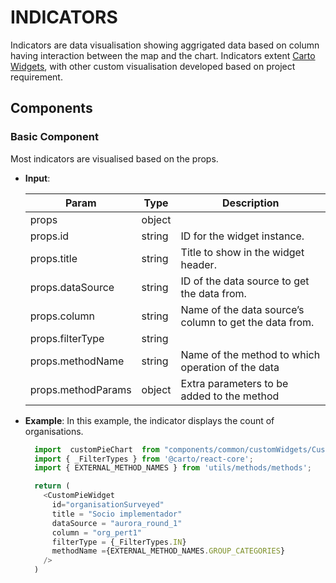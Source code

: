 # INDICATORS

Indicators are data visualisation showing aggrigated data based on column having interaction between the map and the chart. Indicators extent [Carto Widgets](https://docs.carto.com/carto-for-developers/carto-for-react/library-reference/widgets), with other custom visualisation developed based on project requirement.

## Components

### Basic Component

Most indicators are visualised based on the props.

- **Input**:

  | Param              | Type   | Description                                            |
  | ------------------ | ------ | ------------------------------------------------------ |
  | props              | object |                                                        |
  | props.id           | string | ID for the widget instance.                            |
  | props.title        | string | Title to show in the widget header.                    |
  | props.dataSource   | string | ID of the data source to get the data from.            |
  | props.column       | string | Name of the data source’s column to get the data from. |
  | props.filterType   | string |                                                        |
  | props.methodName   | string | Name of the method to which operation of the data      |
  | props.methodParams | object | Extra parameters to be added to the method             |

- **Example**:
  In this example, the indicator displays the count of organisations.

  ```JavaScript
    import  customPieChart  from "components/common/customWidgets/CustomPieWidget
    import { _FilterTypes } from '@carto/react-core';
    import { EXTERNAL_METHOD_NAMES } from 'utils/methods/methods';

    return (
      <CustomPieWidget
        id="organisationSurveyed"
        title = "Socio implementador"
        dataSource = "aurora_round_1"
        column = "org_pert1"
        filterType = {_FilterTypes.IN}
        methodName ={EXTERNAL_METHOD_NAMES.GROUP_CATEGORIES}
      />
    )
  ```
